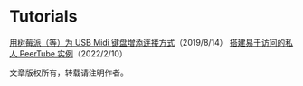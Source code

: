 # Tutorials

[用树莓派（等）为 USB Midi 键盘增添连接方式](MidiPi/index.md)（2019/8/14）
[搭建易于访问的私人 PeerTube 实例](PeerTube/index.md)（2022/2/10）

文章版权所有，转载请注明作者。